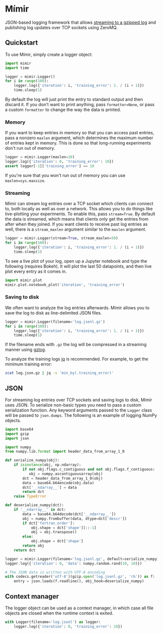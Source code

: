 # Mímir

JSON-based logging framework that allows [streaming to a gzipped
log](https://github.com/madler/zlib/blob/master/examples/gzlog.c) and publishing
log updates over TCP sockets using ZeroMQ.

## Quickstart

To use Mímir, simply create a logger object:

```python
import mimir
import time

logger = mimir.Logger()
for i in range(100):
    logger.log({'iteration': i, 'training_error': 1. / (i + 1)})
    time.sleep(1)
```

By default the log will just print the entry to standard output and then discard
it.  If you don't want to print anything, pass `formatter=None`, or pass a
custom `formatter` to change the way the data is printed.

### Memory

If you want to keep entries in memory so that you can access past entries, pass
a nonzero `maxlen` argument, which determines the maximum number of entries kept
in memory. This is done so that long-running experiments don't run out of
memory.

```python
logger = mimir.Logger(maxlen=10)
logger.log({'iteration': 0, 'training_error': 10})
assert logger[-1]['training_error'] == 10
```

If you're sure that you won't run out of memory you can use
`maxlen=sys.maxsize`.

### Streaming

Mímir can stream log entries over a TCP socket which clients can connect to,
both locally as well as over a network. This allows you to do things like
live-plotting your experiments. To enable this, pass `stream=True`. By default
the data is streamed, which means that clients only get the entries from after
when they joined. If you want clients to receive past log entries as well, there
is a `stream_maxlen` argument similar to the `maxlen` argument.

```python
logger = mimir.Logger(stream=True, stream_maxlen=50)
for i in range(100):
    logger.log({'iteration': i, 'training_error': 1. / (i + 1)})
    time.sleep(1)
```

To see a live plot of your log, open up a Jupyter notebook and type the
following (requires Bokeh). It will plot the last 50 datapoints, and then live
plot every entry as it comes in.

```python
import mimir.plot
mimir.plot.notebook_plot('iteration', 'training_error')
```

### Saving to disk

We often want to analyze the log entries afterwards. Mímir allows you to save
the log to disk as line-delimited JSON files.

```python
logger = mimir.Logger(filename='log.jsonl.gz')
for i in range(100):
    logger.log({'iteration': i, 'training_error': 1. / (i + 1)})
    time.sleep(1)
```

If the filename ends with `.gz` the log will be compressed in a streaming manner
using [gzlog](https://github.com/madler/zlib/blob/master/examples/gzlog.c).

To analyze the training logs [jq](https://stedolan.github.io/jq/) is
recommended. For example, to get the minimum training error:

```bash
zcat log.json.gz | jq -s 'min_by(.training_error)'
```

## JSON

For streaming log entries over TCP sockets and saving logs to disk, Mímir uses
JSON. To serialize non-basic types you need to pass a custom serialization
function. Any keyword arguments passed to the `Logger` class will be passed to
``json.dumps``. The following is an example of logging NumPy objects.

```python
import base64
import gzip
import json

import numpy
from numpy.lib.format import header_data_from_array_1_0

def serialize_numpy(obj):
    if isinstance(obj, np.ndarray):
        if not obj.flags.c_contiguous and not obj.flags.f_contiguous:
           obj = numpy.ascontiguousarray(obj)
        dct = header_data_from_array_1_0(obj)
        data = base64.b64encode(obj.data)
        dct['__ndarray__'] = data
        return dct
    raise TypeError

def deserialize_numpy(dct):
    if '__ndarray__' in dct:
        data = base64.b64decode(dct['__ndarray__'])
        obj = numpy.frombuffer(data, dtype=dct['descr'])
        if dct['fortran_order']:
            obj.shape = dct['shape'][::-1]
            obj = obj.transpose()
        else:
            obj.shape = dct['shape']
        return obj
    return dct

logger = mimir.Logger(filename='log.jsonl.gz', default=serialize_numpy)
logger.log({'iteration': 0, 'data': numpy.random.rand(10, 10)})

# The JSON data is written with UTF-8 encoding
with codecs.getreader('utf-8')(gzip.open('log.jsonl.gz', 'rb')) as f:
    entry = json.loads(f.readline(), obj_hook=deserialize_numpy)
```

## Context manager

The logger object can be used as a context manager, in which case all
file objects are closed when the runtime context is exited.

```python
with Logger(filename='log.jsonl') as logger:
    logger.log({'iteration': 0, 'training_error': 10})
```
